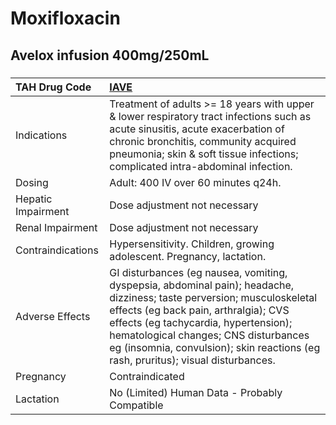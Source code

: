 # Moxifloxacin

## Avelox infusion 400mg/250mL

##### 

| TAH Drug Code      | [IAVE](https://www.tahsda.org.tw/drugs/hissearch.php?drug_code=IAVE)                                                                                                                                                                                                                                                                 |
|:-------------------|:-------------------------------------------------------------------------------------------------------------------------------------------------------------------------------------------------------------------------------------------------------------------------------------------------------------------------------------|
| Indications        | Treatment of adults >= 18 years with upper & lower respiratory tract infections such as acute sinusitis, acute exacerbation of chronic bronchitis, community acquired pneumonia; skin & soft tissue infections; complicated intra-abdominal infection.                                                                               |
| Dosing             | Adult: 400 IV over 60 minutes q24h.                                                                                                                                                                                                                                                                                                  |
| Hepatic Impairment | Dose adjustment not necessary                                                                                                                                                                                                                                                                                                        |
| Renal Impairment   | Dose adjustment not necessary                                                                                                                                                                                                                                                                                                        |
| Contraindications  | Hypersensitivity. Children, growing adolescent. Pregnancy, lactation.                                                                                                                                                                                                                                                                |
| Adverse Effects    | GI disturbances (eg nausea, vomiting, dyspepsia, abdominal pain); headache, dizziness; taste perversion; musculoskeletal effects (eg back pain, arthralgia); CVS effects (eg tachycardia, hypertension); hematological changes; CNS disturbances eg (insomnia, convulsion); skin reactions (eg rash, pruritus); visual disturbances. |
| Pregnancy          | Contraindicated                                                                                                                                                                                                                                                                                                                      |
| Lactation          | No (Limited) Human Data - Probably Compatible                                                                                                                                                                                                                                                                                        |

